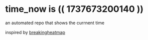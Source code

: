 # time_now is (( 1737673200140 ))

an automated repo that shows the currnent time

inspired by [breakingheatmap](https://github.com/breakingheatmap/breakingheatmap)